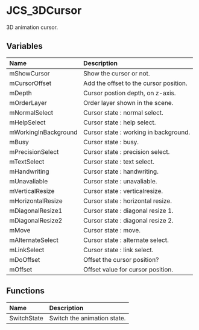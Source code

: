 # JCS_3DCursor

3D animation cursor.

## Variables

| Name | Description |
|:---|:---|
| mShowCursor | Show the cursor or not. |
| mCursorOffset | Add the offset to the cursor position. |
| mDepth | Cursor postion depth, on z-axis. |
| mOrderLayer | Order layer shown in the scene. |
| mNormalSelect | Cursor state : normal select. |
| mHelpSelect | Cursor state : help select. |
| mWorkingInBackground | Cursor state : working in background. |
| mBusy | Cursor state : busy. |
| mPrecisionSelect | Cursor state : precision select. |
| mTextSelect | Cursor state : text select. |
| mHandwriting | Cursor state : handwriting. |
| mUnavaliable | Cursor state : unavaliable. |
| mVerticalResize | Cursor state : verticalresize. |
| mHorizontalResize | Cursor state : horizontal resize. |
| mDiagonalResize1 | Cursor state : diagonal resize 1. |
| mDiagonalResize2 | Cursor state : diagonal resize 2. |
| mMove | Cursor state : move. |
| mAlternateSelect | Cursor state : alternate select. |
| mLinkSelect | Cursor state : link select. |
| mDoOffset | Offset the cursor position? |
| mOffset | Offset value for cursor position. |

## Functions

| Name | Description |
|:---|:---|
| SwitchState | Switch the animation state. |
